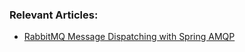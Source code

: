 ### Relevant Articles: 
- [RabbitMQ Message Dispatching with Spring AMQP](http://www.baeldung.com/rabbitmq-spring-amqp)
